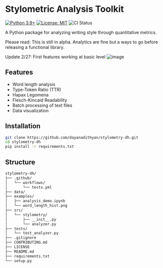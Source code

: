 # Stylometric Analysis Toolkit

[![Python 3.9+](https://img.shields.io/badge/python-3.9+-blue.svg)](https://www.python.org/downloads/)
[![License: MIT](https://img.shields.io/badge/License-MIT-yellow.svg)](https://opensource.org/licenses/MIT)
![CI Status](https://github.com/dayanadithyan/stylometry-dh/actions/workflows/python-ci.yml/badge.svg)

A Python package for analyzing writing style through quantitative metrics.

Please read: This is still in alpha. Analytics are fine but a ways to go before releasing a functional library.

Update 2/27: First features working at basic level
![image](https://github.com/user-attachments/assets/f826b33a-6858-4204-9e58-8a33d802001d)


## Features

- Word length analysis
- Type-Token Ratio (TTR)
- Hapax Legomena
- Flesch-Kincaid Readability
- Batch processing of text files
- Data visualization

## Installation

```bash
git clone https://github.com/dayanadithyan/stylometry-dh.git
cd stylometry-dh
pip install -r requirements.txt
```

## Structure

```markdown
stylometry-dh/
├── .github/
│   └── workflows/
│       └── tests.yml
├── data/                   
├── examples/
│   ├── analysis_demo.ipynb
│   └── word_length_hist.png
├── src/
│   └── stylometry/
│       ├── __init__.py
│       └── analyzer.py
├── tests/
│   └── test_analyzer.py
├── .gitignore
├── CONTRIBUTING.md
├── LICENSE
├── README.md
├── requirements.txt
└── setup.py
```
